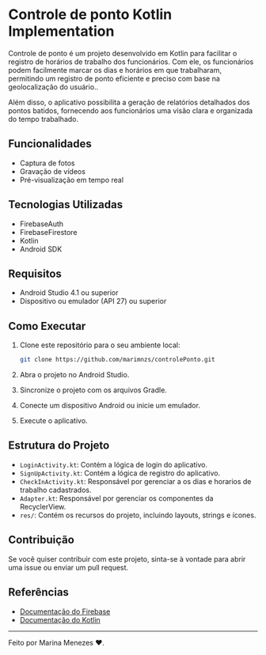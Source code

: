 # Controle de ponto Kotlin Implementation

Controle de ponto é um projeto desenvolvido em Kotlin para facilitar o registro de horários de trabalho dos funcionários. Com ele, os funcionários podem facilmente marcar os dias e horários em que trabalharam, permitindo um registro de ponto eficiente e preciso com base na geolocalização do usuário..

Além disso, o aplicativo possibilita a geração de relatórios detalhados dos pontos batidos, fornecendo aos funcionários uma visão clara e organizada do tempo trabalhado.

## Funcionalidades

- Captura de fotos
- Gravação de vídeos
- Pré-visualização em tempo real

## Tecnologias Utilizadas

- FirebaseAuth
- FirebaseFirestore
- Kotlin
- Android SDK

## Requisitos

- Android Studio 4.1 ou superior
- Dispositivo ou emulador (API 27) ou superior

## Como Executar

1. Clone este repositório para o seu ambiente local:
    ```sh
    git clone https://github.com/marimnzs/controlePonto.git
    ```

2. Abra o projeto no Android Studio.

3. Sincronize o projeto com os arquivos Gradle.

4. Conecte um dispositivo Android ou inicie um emulador.

5. Execute o aplicativo.

## Estrutura do Projeto

- `LoginActivity.kt`: Contém a lógica de login do aplicativo.
- `SignUpActivity.kt`: Contém a lógica de registro do aplicativo.
- `CheckInActivity.kt`: Responsável por gerenciar a os dias e horarios de trabalho cadastrados.
- `Adapter.kt`: Responsável por gerenciar os componentes da RecyclerView.
- `res/`: Contém os recursos do projeto, incluindo layouts, strings e ícones.

## Contribuição

Se você quiser contribuir com este projeto, sinta-se à vontade para abrir uma issue ou enviar um pull request.

## Referências

- [Documentação do Firebase](https://firebase.google.com/docs?hl=pt-br)
- [Documentação do Kotlin](https://kotlinlang.org/docs/home.html)

---

Feito por Marina Menezes ❤️.
